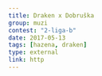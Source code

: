 ```yaml
---
title: Draken x Dobruška   
group: muzi
contest: "2-liga-b"
date: 2017-05-13
tags: [hazena, draken]
type: external
link: http
---
```

